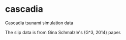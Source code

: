 # cascadia
Cascadia tsunami simulation data

The slip data is from Gina Schmalzle's (G^3, 2014) paper.
